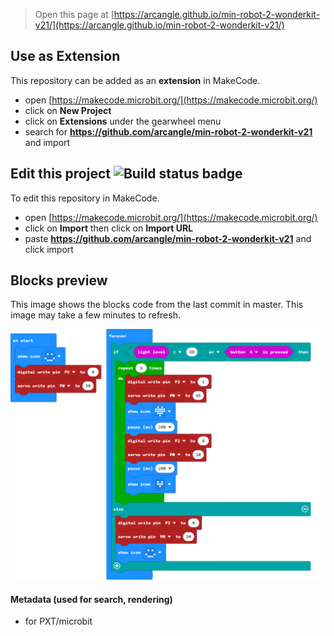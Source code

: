
> Open this page at [https://arcangle.github.io/min-robot-2-wonderkit-v21/](https://arcangle.github.io/min-robot-2-wonderkit-v21/)

## Use as Extension

This repository can be added as an **extension** in MakeCode.

* open [https://makecode.microbit.org/](https://makecode.microbit.org/)
* click on **New Project**
* click on **Extensions** under the gearwheel menu
* search for **https://github.com/arcangle/min-robot-2-wonderkit-v21** and import

## Edit this project ![Build status badge](https://github.com/arcangle/min-robot-2-wonderkit-v21/workflows/MakeCode/badge.svg)

To edit this repository in MakeCode.

* open [https://makecode.microbit.org/](https://makecode.microbit.org/)
* click on **Import** then click on **Import URL**
* paste **https://github.com/arcangle/min-robot-2-wonderkit-v21** and click import

## Blocks preview

This image shows the blocks code from the last commit in master.
This image may take a few minutes to refresh.

![A rendered view of the blocks](https://github.com/arcangle/min-robot-2-wonderkit-v21/raw/master/.github/makecode/blocks.png)

#### Metadata (used for search, rendering)

* for PXT/microbit
<script src="https://makecode.com/gh-pages-embed.js"></script><script>makeCodeRender("{{ site.makecode.home_url }}", "{{ site.github.owner_name }}/{{ site.github.repository_name }}");</script>
